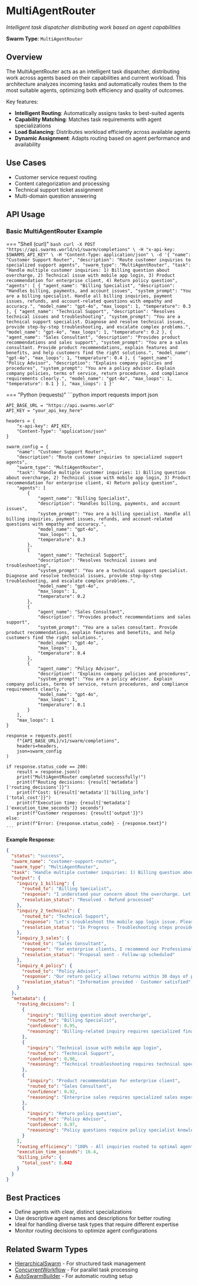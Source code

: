# MultiAgentRouter

*Intelligent task dispatcher distributing work based on agent capabilities*

**Swarm Type**: `MultiAgentRouter`

## Overview

The MultiAgentRouter acts as an intelligent task dispatcher, distributing work across agents based on their capabilities and current workload. This architecture analyzes incoming tasks and automatically routes them to the most suitable agents, optimizing both efficiency and quality of outcomes.

Key features:
- **Intelligent Routing**: Automatically assigns tasks to best-suited agents
- **Capability Matching**: Matches task requirements with agent specializations
- **Load Balancing**: Distributes workload efficiently across available agents
- **Dynamic Assignment**: Adapts routing based on agent performance and availability

## Use Cases

- Customer service request routing
- Content categorization and processing
- Technical support ticket assignment
- Multi-domain question answering

## API Usage

### Basic MultiAgentRouter Example

=== "Shell (curl)"
    ```bash
    curl -X POST "https://api.swarms.world/v1/swarm/completions" \
      -H "x-api-key: $SWARMS_API_KEY" \
      -H "Content-Type: application/json" \
      -d '{
        "name": "Customer Support Router",
        "description": "Route customer inquiries to specialized support agents",
        "swarm_type": "MultiAgentRouter",
        "task": "Handle multiple customer inquiries: 1) Billing question about overcharge, 2) Technical issue with mobile app login, 3) Product recommendation for enterprise client, 4) Return policy question",
        "agents": [
          {
            "agent_name": "Billing Specialist",
            "description": "Handles billing, payments, and account issues",
            "system_prompt": "You are a billing specialist. Handle all billing inquiries, payment issues, refunds, and account-related questions with empathy and accuracy.",
            "model_name": "gpt-4o",
            "max_loops": 1,
            "temperature": 0.3
          },
          {
            "agent_name": "Technical Support",
            "description": "Resolves technical issues and troubleshooting",
            "system_prompt": "You are a technical support specialist. Diagnose and resolve technical issues, provide step-by-step troubleshooting, and escalate complex problems.",
            "model_name": "gpt-4o",
            "max_loops": 1,
            "temperature": 0.2
          },
          {
            "agent_name": "Sales Consultant",
            "description": "Provides product recommendations and sales support",
            "system_prompt": "You are a sales consultant. Provide product recommendations, explain features and benefits, and help customers find the right solutions.",
            "model_name": "gpt-4o",
            "max_loops": 1,
            "temperature": 0.4
          },
          {
            "agent_name": "Policy Advisor",
            "description": "Explains company policies and procedures",
            "system_prompt": "You are a policy advisor. Explain company policies, terms of service, return procedures, and compliance requirements clearly.",
            "model_name": "gpt-4o",
            "max_loops": 1,
            "temperature": 0.1
          }
        ],
        "max_loops": 1
      }'
    ```

=== "Python (requests)"
    ```python
    import requests
    import json

    API_BASE_URL = "https://api.swarms.world"
    API_KEY = "your_api_key_here"
    
    headers = {
        "x-api-key": API_KEY,
        "Content-Type": "application/json"
    }
    
    swarm_config = {
        "name": "Customer Support Router",
        "description": "Route customer inquiries to specialized support agents",
        "swarm_type": "MultiAgentRouter",
        "task": "Handle multiple customer inquiries: 1) Billing question about overcharge, 2) Technical issue with mobile app login, 3) Product recommendation for enterprise client, 4) Return policy question",
        "agents": [
            {
                "agent_name": "Billing Specialist",
                "description": "Handles billing, payments, and account issues",
                "system_prompt": "You are a billing specialist. Handle all billing inquiries, payment issues, refunds, and account-related questions with empathy and accuracy.",
                "model_name": "gpt-4o",
                "max_loops": 1,
                "temperature": 0.3
            },
            {
                "agent_name": "Technical Support",
                "description": "Resolves technical issues and troubleshooting",
                "system_prompt": "You are a technical support specialist. Diagnose and resolve technical issues, provide step-by-step troubleshooting, and escalate complex problems.",
                "model_name": "gpt-4o",
                "max_loops": 1,
                "temperature": 0.2
            },
            {
                "agent_name": "Sales Consultant",
                "description": "Provides product recommendations and sales support",
                "system_prompt": "You are a sales consultant. Provide product recommendations, explain features and benefits, and help customers find the right solutions.",
                "model_name": "gpt-4o",
                "max_loops": 1,
                "temperature": 0.4
            },
            {
                "agent_name": "Policy Advisor",
                "description": "Explains company policies and procedures",
                "system_prompt": "You are a policy advisor. Explain company policies, terms of service, return procedures, and compliance requirements clearly.",
                "model_name": "gpt-4o",
                "max_loops": 1,
                "temperature": 0.1
            }
        ],
        "max_loops": 1
    }
    
    response = requests.post(
        f"{API_BASE_URL}/v1/swarm/completions",
        headers=headers,
        json=swarm_config
    )
    
    if response.status_code == 200:
        result = response.json()
        print("MultiAgentRouter completed successfully!")
        print(f"Routing decisions: {result['metadata']['routing_decisions']}")
        print(f"Cost: ${result['metadata']['billing_info']['total_cost']}")
        print(f"Execution time: {result['metadata']['execution_time_seconds']} seconds")
        print(f"Customer responses: {result['output']}")
    else:
        print(f"Error: {response.status_code} - {response.text}")
    ```

**Example Response**:
```json
{
  "status": "success",
  "swarm_name": "customer-support-router",
  "swarm_type": "MultiAgentRouter",
  "task": "Handle multiple customer inquiries: 1) Billing question about overcharge, 2) Technical issue with mobile app login, 3) Product recommendation for enterprise client, 4) Return policy question",
  "output": {
    "inquiry_1_billing": {
      "routed_to": "Billing Specialist",
      "response": "I understand your concern about the overcharge. Let me review your account and identify the issue. I can see the duplicate charge and will process a refund within 3-5 business days...",
      "resolution_status": "Resolved - Refund processed"
    },
    "inquiry_2_technical": {
      "routed_to": "Technical Support",
      "response": "Let's troubleshoot the mobile app login issue. Please try these steps: 1) Clear app cache, 2) Update to latest version, 3) Reset password if needed...",
      "resolution_status": "In Progress - Troubleshooting steps provided"
    },
    "inquiry_3_sales": {
      "routed_to": "Sales Consultant", 
      "response": "For enterprise clients, I recommend our Professional tier with advanced analytics, dedicated support, and custom integrations. This includes...",
      "resolution_status": "Proposal sent - Follow-up scheduled"
    },
    "inquiry_4_policy": {
      "routed_to": "Policy Advisor",
      "response": "Our return policy allows returns within 30 days of purchase for full refund. Items must be in original condition. Here's the complete process...",
      "resolution_status": "Information provided - Customer satisfied"
    }
  },
  "metadata": {
    "routing_decisions": [
      {
        "inquiry": "Billing question about overcharge",
        "routed_to": "Billing Specialist",
        "confidence": 0.95,
        "reasoning": "Billing-related inquiry requires specialized financial expertise"
      },
      {
        "inquiry": "Technical issue with mobile app login",
        "routed_to": "Technical Support",
        "confidence": 0.98,
        "reasoning": "Technical troubleshooting requires technical specialist"
      },
      {
        "inquiry": "Product recommendation for enterprise client",
        "routed_to": "Sales Consultant",
        "confidence": 0.92,
        "reasoning": "Enterprise sales requires specialized sales expertise"
      },
      {
        "inquiry": "Return policy question",
        "routed_to": "Policy Advisor",
        "confidence": 0.97,
        "reasoning": "Policy questions require policy specialist knowledge"
      }
    ],
    "routing_efficiency": "100% - All inquiries routed to optimal agents",
    "execution_time_seconds": 16.4,
    "billing_info": {
      "total_cost": 0.042
    }
  }
}
```

## Best Practices

- Define agents with clear, distinct specializations
- Use descriptive agent names and descriptions for better routing
- Ideal for handling diverse task types that require different expertise
- Monitor routing decisions to optimize agent configurations

## Related Swarm Types

- [HierarchicalSwarm](hierarchical_swarm.md) - For structured task management
- [ConcurrentWorkflow](concurrent_workflow.md) - For parallel task processing
- [AutoSwarmBuilder](auto_swarm_builder.md) - For automatic routing setup